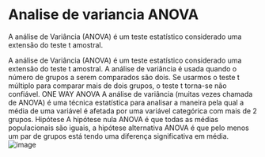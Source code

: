 # Analise de variancia ANOVA

A análise de Variância (ANOVA) é um teste estatístico considerado uma extensão do teste t amostral.

A análise de Variância (ANOVA) é um teste estatístico considerado uma extensão do teste t amostral. A análise de variância é usada quando o número de grupos a serem comparados são dois. Se usarmos o teste t múltiplo para comparar mais de dois grupos, o teste t torna-se não confiável.
ONE WAY ANOVA
A análise de variância (muitas vezes chamada de ANOVA) é uma técnica estatística para analisar a maneira pela qual a média de uma variável é afetada por uma variável categórica com mais de 2 grupos.
Hipótese
A hipótese nula ANOVA é que todas as médias populacionais são iguais, a hipótese alternativa ANOVA é que pelo menos um par de grupos está tendo uma diferença significativa em média.
![image](https://user-images.githubusercontent.com/79609332/226604376-47c2d46b-a5f8-427a-9c8f-a75cac0404d2.png)
